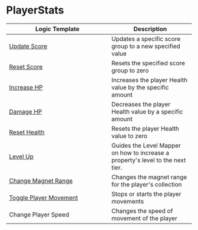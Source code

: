 # PlayerStats

<table><thead><tr><th width="262">Logic Template</th><th>Description</th></tr></thead><tbody><tr><td><a href="update-score.md">Update Score</a></td><td>Updates a specific score group to a new specified value</td></tr><tr><td><a href="reset-score.md">Reset Score</a></td><td>Resets the specified score group to zero</td></tr><tr><td><a href="increase-player-hp.md">Increase HP</a></td><td>Increases the player Health value by the specific amount</td></tr><tr><td><a href="decrease-player-hp.md">Damage HP</a></td><td>Decreases the player Health value by a specific amount</td></tr><tr><td><a href="reset-player-health.md">Reset Health</a></td><td>Resets the player Health value to zero</td></tr><tr><td><a href="level-up.md">Level Up</a></td><td>Guides the Level Mapper on how to increase a property's level to the next tier.</td></tr><tr><td><a href="update-magnet.md">Change Magnet Range</a></td><td>Changes the magnet range for the player's collection</td></tr><tr><td><a href="stop-player-movement.md">Toggle Player Movement</a></td><td>Stops or starts the player movements</td></tr><tr><td>Change Player Speed</td><td>Changes the speed of movement of the player</td></tr></tbody></table>
